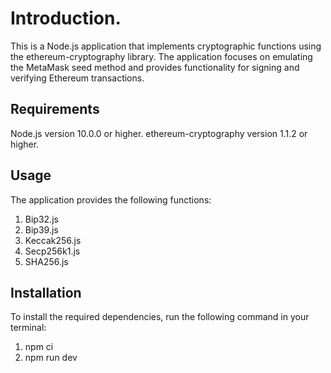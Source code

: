 # Introduction.

This is a Node.js application that implements cryptographic functions using the ethereum-cryptography library. The application focuses on emulating the MetaMask seed method and provides functionality for signing and verifying Ethereum transactions.

## Requirements

Node.js version 10.0.0 or higher.
ethereum-cryptography version 1.1.2 or higher.

## Usage

The application provides the following functions:

1. Bip32.js
2. Bip39.js
3. Keccak256.js
4. Secp256k1.js
5. SHA256.js

## Installation

To install the required dependencies, run the following command in your terminal:

1. npm ci
2. npm run dev
